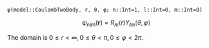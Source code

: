`ψ(model::CoulombTwoBody, r, θ, φ; n::Int=1, l::Int=0, m::Int=0)`

$$
\psi_{nlm}(\pmb{r}) = R_{nl}(r) Y_{lm}(\theta,\varphi)
$$

The domain is $0\leq r \lt \infty, 0\leq \theta \lt \pi, 0\leq \varphi \lt 2\pi$.
